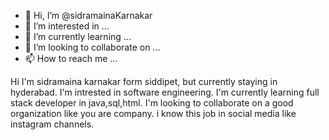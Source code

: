 - 👋 Hi, I’m @sidramainaKarnakar
- 👀 I’m interested in ...
- 🌱 I’m currently learning ...
- 💞️ I’m looking to collaborate on ...
- 📫 How to reach me ...

<!---
sidramainaKarnakar/sidramainaKarnakar is a ✨ special ✨ repository because its `README.md` (this file) appears on your GitHub profile.
You can click the Preview link to take a look at your changes.
--->
Hi I'm sidramaina karnakar form siddipet, but currently staying in hyderabad.
I'm intrested in software engineering.
I'm currently learning full stack developer in java,sql,html.
I'm looking to collaborate on a good organization like you are company.
i know this job in social media like instagram channels.
